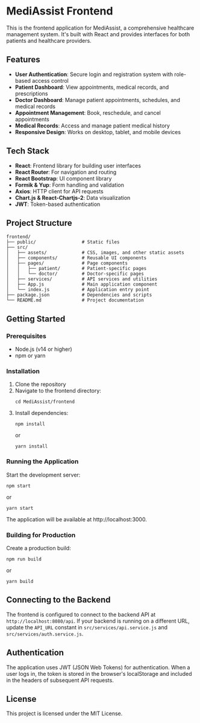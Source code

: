 # MediAssist Frontend

This is the frontend application for MediAssist, a comprehensive healthcare management system. It's built with React and provides interfaces for both patients and healthcare providers.

## Features

- **User Authentication**: Secure login and registration system with role-based access control
- **Patient Dashboard**: View appointments, medical records, and prescriptions
- **Doctor Dashboard**: Manage patient appointments, schedules, and medical records
- **Appointment Management**: Book, reschedule, and cancel appointments
- **Medical Records**: Access and manage patient medical history
- **Responsive Design**: Works on desktop, tablet, and mobile devices

## Tech Stack

- **React**: Frontend library for building user interfaces
- **React Router**: For navigation and routing
- **React Bootstrap**: UI component library
- **Formik & Yup**: Form handling and validation
- **Axios**: HTTP client for API requests
- **Chart.js & React-Chartjs-2**: Data visualization
- **JWT**: Token-based authentication

## Project Structure

```
frontend/
├── public/                 # Static files
├── src/
│   ├── assets/             # CSS, images, and other static assets
│   ├── components/         # Reusable UI components
│   ├── pages/              # Page components
│   │   ├── patient/        # Patient-specific pages
│   │   └── doctor/         # Doctor-specific pages
│   ├── services/           # API services and utilities
│   ├── App.js              # Main application component
│   └── index.js            # Application entry point
├── package.json            # Dependencies and scripts
└── README.md               # Project documentation
```

## Getting Started

### Prerequisites

- Node.js (v14 or higher)
- npm or yarn

### Installation

1. Clone the repository
2. Navigate to the frontend directory:
   ```
   cd MediAssist/frontend
   ```
3. Install dependencies:
   ```
   npm install
   ```
   or
   ```
   yarn install
   ```

### Running the Application

Start the development server:

```
npm start
```

or

```
yarn start
```

The application will be available at http://localhost:3000.

### Building for Production

Create a production build:

```
npm run build
```

or

```
yarn build
```

## Connecting to the Backend

The frontend is configured to connect to the backend API at `http://localhost:8080/api`. If your backend is running on a different URL, update the `API_URL` constant in `src/services/api.service.js` and `src/services/auth.service.js`.

## Authentication

The application uses JWT (JSON Web Tokens) for authentication. When a user logs in, the token is stored in the browser's localStorage and included in the headers of subsequent API requests.

## License

This project is licensed under the MIT License.
